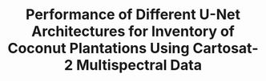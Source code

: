 ---
layout: page
title: Performance of Different U-Net Architectures for Inventory of Coconut Plantations Using Cartosat-2 Multispectral Data
img: assets/img/publication_preview/coconut_detection.png
importance: 1
category: Machine Learning
related_publications: true
redirect: https://ieeexplore.ieee.org/abstract/document/9553551/
---